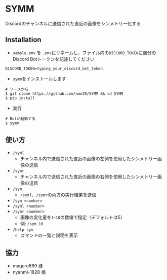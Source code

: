 # SYMM

Discordのチャンネルに送信された直近の画像をシンメトリー化する

## Installation

- `sample.env` を `.env`にリネームし、ファイル内の`DISCORD_TOKEN`に自分のDiscord Botトークンを記述してください

```.env
DISCORD_TOKEN=typing_your_discord_bot_token
```

- `symm`をインストールします

```shellsession
# ソースから
$ git clone https://github.com/nmn29/SYMM && cd SYMM
$ pip install
```

- 実行

```shellsession
# Botが起動する
$ symm
```

## 使い方

- `/syml`
  - チャンネル内で送信された直近の画像の左側を使用したシンメトリー画像の送信
- `/symr`
  - チャンネル内で送信された直近の画像の右側を使用したシンメトリー画像の送信
- `/sym`
  - `/syml`、`/symr`の両方の実行結果を送信
- `/sym <number>`
- `/syml <number>`
- `/symr <number>`
  - 画像の変化量を`1`-`10`の数値で指定（デフォルトは5）
  - 例: `/sym 10`
- `/help sym`
  - コマンドの一覧と説明を表示

## 協力

- maguro869 様
- nyanmi-1828 様
